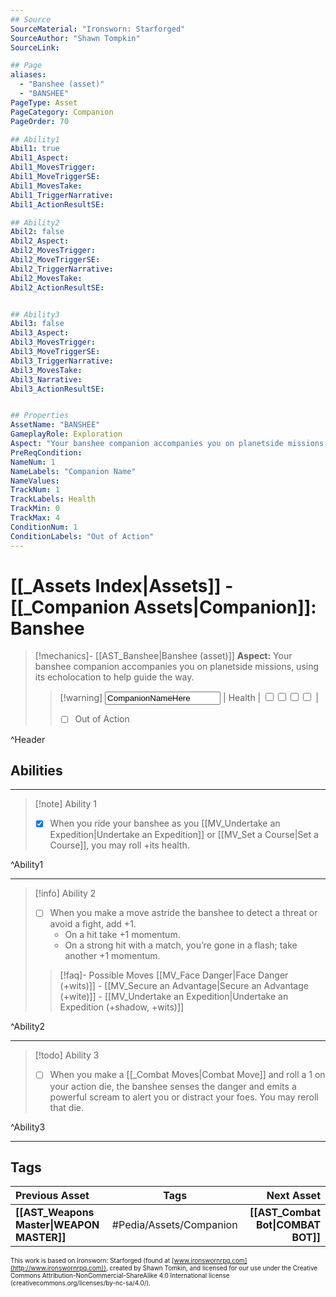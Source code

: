 ```yaml
---
## Source
SourceMaterial: "Ironsworn: Starforged"
SourceAuthor: "Shawn Tompkin"
SourceLink: 

## Page
aliases:
  - "Banshee (asset)"
  - "BANSHEE"
PageType: Asset
PageCategory: Companion
PageOrder: 70

## Ability1
Abil1: true
Abil1_Aspect:
Abil1_MovesTrigger:
Abil1_MoveTriggerSE:
Abil1_MovesTake:
Abil1_TriggerNarrative:
Abil1_ActionResultSE:

## Ability2
Abil2: false
Abil2_Aspect:
Abil2_MovesTrigger:
Abil2_MoveTriggerSE:
Abil2_TriggerNarrative:
Abil2_MovesTake:
Abil2_ActionResultSE:


## Ability3
Abil3: false
Abil3_Aspect:
Abil3_MovesTrigger:
Abil3_MoveTriggerSE:
Abil3_TriggerNarrative:
Abil3_MovesTake:
Abil3_Narrative:
Abil3_ActionResultSE:


## Properties
AssetName: "BANSHEE"
GameplayRole: Exploration
Aspect: "Your banshee companion accompanies you on planetside missions, using its echolocation to help guide the way."
PreReqCondition: 
NameNum: 1
NameLabels: "Companion Name"
NameValues:
TrackNum: 1
TrackLabels: Health
TrackMin: 0
TrackMax: 4
ConditionNum: 1
ConditionLabels: "Out of Action"
---
```

# [[_Assets Index|Assets]] - [[_Companion Assets|Companion]]: Banshee

> [!mechanics]- [[AST_Banshee|Banshee (asset)]]
> **Aspect:** Your banshee companion accompanies you on planetside missions, using its echolocation to help guide the way.
> > [!warning] <input type=texbox value="CompanionNameHere"> | Health | <input type="checkbox" /><input type="checkbox" /><input type="checkbox" /><input type="checkbox" /> |
> > - [ ] Out of Action

^Header

## Abilities
___
> [!note] Ability 1
> - [x] When you ride your banshee as you [[MV_Undertake an Expedition|Undertake an Expedition]] or [[MV_Set a Course|Set a Course]], you may roll +its health.

^Ability1

___
> [!info] Ability 2
> - [ ] When you make a move astride the banshee to detect a threat or avoid a fight, add +1.
> 	- On a hit take +1 momentum. 
> 	- On a strong hit with a match, you’re gone in a flash; take another +1 momentum.
> > [!faq]- Possible Moves
> > [[MV_Face Danger|Face Danger (+wits)]] - [[MV_Secure an Advantage|Secure an Advantage (+wite)]] - [[MV_Undertake an Expedition|Undertake an Expedition (+shadow, +wits)]]

^Ability2

___
> [!todo] Ability 3
> - [ ] When you make a [[_Combat Moves|Combat Move]] and roll a 1 on your action die, the banshee senses the danger and emits a powerful scream to alert you or distract your foes. You may reroll that die.

^Ability3

___

## Tags
| Previous Asset| Tags | Next Asset |
|:--- |:---:| ---:|
| **[[AST_Weapons Master\|WEAPON MASTER]]** | #Pedia/Assets/Companion | **[[AST_Combat Bot\|COMBAT BOT]]** |

<font size=-2>This work is based on Ironsworn: Starforged (found at [www.ironswornrpg.com](http://www.ironswornrpg.com)), created by Shawn Tomkin, and licensed for our use under the Creative Commons Attribution-NonCommercial-ShareAlike 4.0 International license  (creativecommons.org/licenses/by-nc-sa/4.0/).</font>